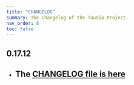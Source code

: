 ```yaml
---
title: "CHANGELOG"
summary: The Changelog of the Taudio Project.
nav_order: 8
toc: false
---
```

## 0.17.12

- ## The [CHANGELOG file is here](https://flutter-sound.canardoux.xyz/changelog.html)

